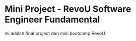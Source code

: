 # Mini Project - RevoU Software Engineer Fundamental
  
Ini adalah final project dari mini bootcamp RevoU.
